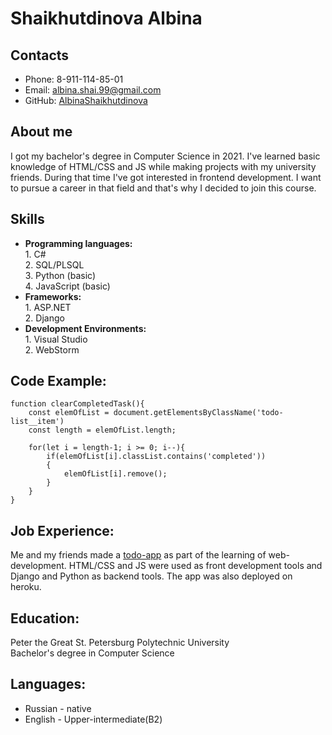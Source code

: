 # Shaikhutdinova Albina
## Contacts
* Phone: 8-911-114-85-01
* Email: albina.shai.99@gmail.com
* GitHub: [AlbinaShaikhutdinova](https://github.com/AlbinaShaikhutdinova)
## About me
I got my bachelor's degree in Computer Science in 2021. I've learned basic knowledge of HTML/CSS and JS while making projects with my university friends. During that time I've got interested in frontend development. I want to pursue a career in that field and that's why I decided to join this course.
## Skills
* **Programming languages:**  
  1\. C#  
  2\. SQL/PLSQL  
  3\. Python (basic)  
  4\. JavaScript (basic)
* **Frameworks:**  
  1\. ASP.NET  
  2\. Django
* **Development Environments:**  
  1\. Visual Studio  
  2\. WebStorm
## Code Example:
```
function clearCompletedTask(){
    const elemOfList = document.getElementsByClassName('todo-list__item')
    const length = elemOfList.length;

    for(let i = length-1; i >= 0; i--){
        if(elemOfList[i].classList.contains('completed'))
        {
            elemOfList[i].remove();
        }
    }
}
```
## Job Experience:
Me and my friends made a [todo-app](https://github.com/AlbinaShaikhutdinova/todo-project) as part of the learning of web-development. HTML/CSS and JS were used as front development tools and Django and Python as backend tools. The app was also deployed on heroku.
## Education:
Peter the Great St. Petersburg Polytechnic University  
Bachelor's degree in Computer Science
## Languages:
* Russian - native
* English - Upper-intermediate(B2)


